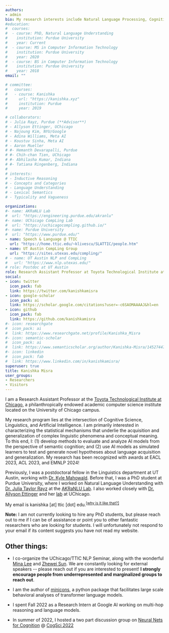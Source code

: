 ```yaml
---
authors:
- admin
bio: My research interests include Natural Language Processing, Cognitive Science, and Deep Learning.
#education:
#  courses:
#  - course: PhD, Natural Language Understanding
#    institution: Purdue University
#    year: Current
#  - course: MS in Computer Information Technology
#    institution: Purdue University
#    year: 2020
#  - course: BS in Computer Information Technology
#    institution: Purdue University
#    year: 2018
email: ""

# committee:
#   courses:
#   - course: Kanishka
#     url: "https://kanishka.xyz"
#     institution: Purdue
#     year: 2019

# collaborators:
# - Julia Rayz, Purdue (**Advisor**)
# - Allyson Ettinger, UChicago
# - Najoung Kim, NYU/Google
# - Adina Williams, Meta AI
# - Koustuv Sinha, Meta AI
# - Aaron Mueller
# #- Hemanth Devarapalli, Purdue
# #- Chih-chan Tien, UChicago
# #- Abhilasha Kumar, Indiana
# #- Tatiana Ringenberg, Indiana
# 
# interests:
# - Inductive Reasoning
# - Concepts and Categories
# - Language Understanding
# - Lexical Semantics
# - Typicality and Vagueness

organizations:
#- name: AKRaNLU Lab
#  url: "https://engineering.purdue.edu/akranlu"
#- name: UChicago CompLing Lab
#  url: "https://uchicagocompling.github.io/"
#- name: Purdue University
#  url: "https://www.purdue.edu/"
- name: Speech & Language @ TTIC
  url: "https://home.ttic.edu/~klivescu/SLATTIC/people.htm"
- name: UT Austin CompLing Group
  url: "https://sites.utexas.edu/compling/"
# - name: UT Austin NLP and CompLing
#   url: "https://www.nlp.utexas.edu/"
# role: Postdoc at UT Austin
role: Research Assistant Professor at Toyota Technological Institute at Chicago
social:
- icon: twitter
  icon_pack: fab
  link: https://twitter.com/kanishkamisra
- icon: google-scholar
  icon_pack: ai
  link: https://scholar.google.com/citations?user=-c6SAOMAAAAJ&hl=en
- icon: github
  icon_pack: fab
  link: https://github.com/kanishkamisra
#- icon: researchgate
#  icon_pack: ai
#  link: https://www.researchgate.net/profile/Kanishka_Misra
#- icon: semantic-scholar
#  icon_pack: ai
#  link: https://www.semanticscholar.org/author/Kanishka-Misra/145274478
#- icon: linkedin
#  icon_pack: fab
#  link: https://www.linkedin.com/in/kanishkamisra/
superuser: true
title: Kanishka Misra
user_groups:
- Researchers
- Visitors
---
```


<!--I am a postdoctoral fellow in the linguistics department at UT Austin, working with [Dr. Kyle Mahowald](https://mahowak.github.io/). In Sept 2024, I will start as a Research Assistant Professor at the [Toyota Technological Institute at Chicago](https://www.ttic.edu/)! -->

I am a Research Assistant Professor at the [Toyota Technological Institute at Chicago](https://www.ttic.edu/), a philanthropically endowed academic computer science institute located on the University of Chicago campus.

<!--My research focuses on evaluating and analyzing large language models from the perspective of human semantic cognition, investigating capacities such as their ability to encode [typicality effects](https://arxiv.org/abs/2105.02987), [recall property knowledge](https://arxiv.org/abs/2205.06910), demonstrate [property inheritance](https://arxiv.org/abs/2210.01963), and perform human-like [category-based induction](https://arxiv.org/abs/2205.06910). Together, these capacities shed light on the extent to which LMs encode and extract conceptual meaning from input contexts. Through my work, I hope to contribute towards bridging the experimental paradigms in the study of human cognition with that of artificial intelligence systems.-->
My research program lies at the intersection of Cognitive Science, Linguistics, and Artificial Intelligence. I am primarily interested in characterizing the statistical mechanisms that underlie the acquisition and generalization of complex linguistic phenomena and conceptual meaning. To this end, I: (1) develop methods to evaluate and analyze AI models from the perspective of semantic cognition; and (2) use AI models as simulated learners to test and generate novel hypotheses about language acquisition and generalization. My research has been recognized with awards at EACL 2023, ACL 2023, and EMNLP 2024!

Previously, I was a postdoctoral fellow in the Linguistics department at UT Austin, working with [Dr. Kyle Mahowald](https://mahowak.github.io/). Before that, I was a PhD student at Purdue University, where I worked on Natural Language Understanding with [Dr. Julia Taylor Rayz](https://polytechnic.purdue.edu/profile/taylo108) at the [AKRaNLU Lab](https://engineering.purdue.edu/AKRANLU/). I also worked closely with [Dr. Allyson Ettinger](https://aetting.github.io/) and her [lab](https://uchicagocompling.github.io/) at UChicago.

My email is kanishka \[at\] ttic \[dot\] edu.<sup><a href = "https://en.wikipedia.org/wiki/Address_munging">\[why is it like that?\]</a></sup>


**Note:** I am not currently looking to hire any PhD students, but please reach out to me if I can be of assistance or point you to other fantastic researchers who are looking for students. I will unfortunately not respond to your email if its content suggests you have not read my website.
<!--I am particularly interested in characterizing the semantic knowledge made available to computational models that only learn from textual exposure. I work closely with [Dr. Allyson Ettinger](https://aetting.github.io/) and her lab at UChicago. 
<!--I am also affiliated with [CERIAS](https://www.cerias.purdue.edu/), Purdue's center for research and education in areas of information security.-->

## Other things:

-   I co-organize the UChicago/TTIC NLP Seminar, along with the wonderful [Mina Lee](https://minalee-research.github.io/) and [Zhewei Sun](https://zhewei-sun.github.io/). We are constantly looking for external speakers -- please reach out if you are interested to present! **I strongly encourage people from underrepresented and marginalized groups to reach out**.

-   I am the author of [minicons](https://minicons.kanishka.website), a python package that facilitates large scale behavioral analyses of transformer language models.

-   I spent Fall 2022 as a Research Intern at Google AI working on multi-hop reasoning and language models.

<!---   I was selected to be a Graduate Student Fellow in the inaugural [Purdue Graduate School Mentoring Fellows](https://news.cla.purdue.edu/2021/12/01/purdues-graduate-school-mentoring-graduate-student-fellow-program/) program!-->

-   In summer of 2022, I hosted a two part discussion group on [Neural Nets for Cognition](https://neural-nets-for-cognition.net/) \@ [CogSci 2022](https://cognitivesciencesociety.org/cogsci-2022/)

<!--In 2018, I was fortunate to be awarded the Purdue Research Foundation fellowship (now known as the Ross-Lynn Graduate Student Fellowship). I then taught database fundamentals to sophomore level undergraduates for three semesters. I am currently funded by an [NSF-EAGER grant](https://www.nsf.gov/awardsearch/showAward?AWD_ID=2039605&HistoricalAwards=false) focused on using artificial intelligence techniques to develop entertainment education materials for social-engineering research.-->

<!--I enjoy mentoring students interested in Natural Language Processing, check out my CV for some examples of undergraduate projects I have mentored.--->

<!---{{% alert note %}}
I am currently working on projects .
{{% /alert %}}--->
